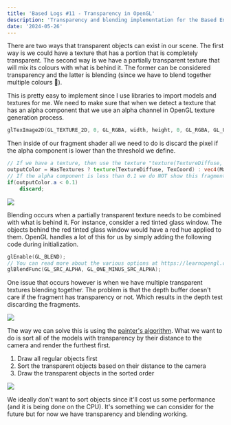 ```yaml
---
title: 'Based Logs #11 - Transparency in OpenGL'
description: 'Transparency and blending implementation for the Based Engine'
date: '2024-05-26'
---
```


There are two ways that transparent objects can exist in our scene. The first way is we could have a texture that has a portion that is completely transparent. The second way is we have a partially transparent texture that will mix its colours with what is behind it. The former can be considered transparency and the latter is blending (since we have to blend together multiple colours 🤯).

<Heading title="Transparency" />

This is pretty easy to implement since I use libraries to import models and textures for me. We need to make sure that when we detect a texture that has an alpha component that we use an alpha channel in OpenGL texture generation process.

```cpp
glTexImage2D(GL_TEXTURE_2D, 0, GL_RGBA, width, height, 0, GL_RGBA, GL_UNSIGNED_BYTE, data);
```

Then inside of our fragment shader all we need to do is discard the pixel if the alpha component is lower than the threshold we define.

```glsl
// If we have a texture, then use the texture "texture(TextureDiffuse, TexCoord)"
outputColor = HasTextures ? texture(TextureDiffuse, TexCoord) : vec4(MaterialData.Diffuse, 1.0);
// If the alpha component is less than 0.1 we do NOT show this fragment.
if(outputColor.a < 0.1)
    discard;
```

<Img src="trans.jpg" />

<Heading title="Blending" />

Blending occurs when a partially transparent texture needs to be combined with what is behind it. For instance, consider a red tinted glass window. The objects behind the red tinted glass window would have a red hue applied to them. OpenGL handles a lot of this for us by simply adding the following code during initialization.

```cpp
glEnable(GL_BLEND);
// You can read more about the various options at https://learnopengl.com/Advanced-OpenGL/Blending
glBlendFunc(GL_SRC_ALPHA, GL_ONE_MINUS_SRC_ALPHA);
```

One issue that occurs however is when we have multiple transparent textures blending together. The problem is that the depth buffer doesn't care if the fragment has transparency or not. Which results in the depth test discarding the fragments.

<Img src="issue.jpg" />

The way we can solve this is using the [painter's algorithm](https://en.wikipedia.org/wiki/Painter%27s_algorithm). What we want to do is sort all of the models with transparency by their distance to the camera and render the furthest first.

1. Draw all regular objects first
2. Sort the transparent objects based on their distance to the camera
3. Draw the transparent objects in the sorted order

<Img src="final.jpg" />

We ideally don't want to sort objects since it'll cost us some performance (and it is being done on the CPU). It's something we can consider for the future but for now we have transparency and blending working.

<YoutubeMusic src="sw9ETYHtzis" />
